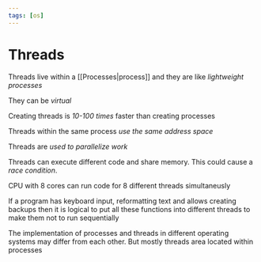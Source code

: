 ```yaml
---
tags: [os]
---
```


# Threads

Threads live within a [[Processes|process]] and they are like _lightweight processes_

They can be _virtual_

Creating threads is _10-100 times_ faster than creating processes

Threads within the same process _use the same address space_

Threads are _used to parallelize work_

Threads can execute different code and share memory. This could cause a _race condition_.

CPU with 8 cores can run code for 8 different threads simultaneusly

If a program has keyboard input, reformatting text and allows creating backups
then it is logical to put all these functions into different threads to make them not to run sequentially

The implementation of processes and threads in different operating systems may differ from each other.
But mostly threads area located within processes

<!--
#todo Multi-threading

#todo Mutexes

#todo Coroutines

#todo Green threads

#todo Blocking / Non-blocking
-->